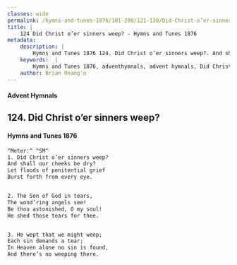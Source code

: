 ```yaml
---
classes: wide
permalink: /hymns-and-tunes-1876/101-200/121-130/Did-Christ-o’er-sinners-weep/
title: |
    124 Did Christ o’er sinners weep? - Hymns and Tunes 1876
metadata:
    description: |
        Hymns and Tunes 1876 124. Did Christ o’er sinners weep?. And shall our cheeks be dry? Let floods of penitential grief Burst forth from every eye. 
    keywords:  |
        Hymns and Tunes 1876, adventhymnals, advent hymnals, Did Christ o’er sinners weep?, And shall our cheeks be dry?, 
    author: Brian Onang'o
---
```


#### Advent Hymnals
## 124. Did Christ o’er sinners weep?
####  Hymns and Tunes 1876

```txt
^Meter:^ ^SM^
1. Did Christ o’er sinners weep?
And shall our cheeks be dry?
Let floods of penitential grief
Burst forth from every eye.


2. The Son of God in tears,
The wond’ring angels see!
Be thou astonished, O my soul!
He shed those tears for thee.


3. He wept that we might weep;
Each sin demands a tear;
In Heaven alone no sin is found,
And there’s no weeping there.
```